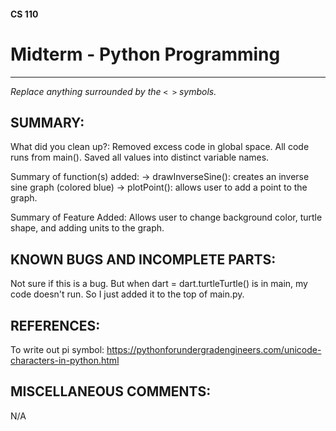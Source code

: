 #### CS 110
# Midterm - Python Programming

***

_Replace anything surrounded by the `< >` symbols._

## SUMMARY:
What did you clean up?:
  Removed excess code in global space. All code runs from main().
  Saved all values into distinct variable names.
  
Summary of function(s) added:
  -> drawInverseSine(): creates an inverse sine graph (colored blue)
  -> plotPoint(): allows user to add a point to the graph.
  
Summary of Feature Added:
  Allows user to change background color, turtle shape, and adding units to the graph. 

## KNOWN BUGS AND INCOMPLETE PARTS:
Not sure if this is a bug. But when dart = dart.turtleTurtle() is in main, my code doesn't run. So I just added it to the top of main.py.

## REFERENCES:
To write out pi symbol: https://pythonforundergradengineers.com/unicode-characters-in-python.html


## MISCELLANEOUS COMMENTS:
N/A
